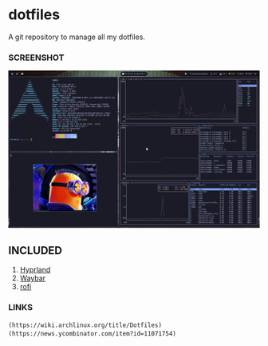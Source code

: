 # **dotfiles**

A git repository to manage all my dotfiles.

### SCREENSHOT

![](shot.png)

## INCLUDED
1. [Hyprland](https://hyprland.org/)
2. [Waybar](https://github.com/Alexays/Waybar)
3. [rofi](https://davatorium.github.io/rofi/)

### LINKS

`(https://wiki.archlinux.org/title/Dotfiles)`
`(https://news.ycombinator.com/item?id=11071754)`
